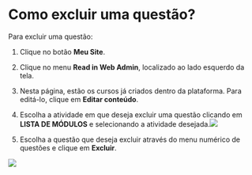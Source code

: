 # Como excluir uma questão?

Para excluir uma questão:

1. Clique no botão **Meu Site**.

2. Clique no menu **Read in Web Admin**, localizado ao lado esquerdo da tela.

3. Nesta página, estão os cursos já criados dentro da plataforma. Para editá-lo, clique em **Editar conteúdo**.

4. Escolha a atividade em que deseja excluir uma questão clicando em **LISTA DE MÓDULOS** e selecionando a atividade desejada.![](https://raw.githubusercontent.com/mupi/readinweb-docs/master/images/select-act.png)

5. Escolha a questão que deseja excluir através do menu numérico de questões e clique em **Excluir**.

![](https://raw.githubusercontent.com/mupi/readinweb-docs/master/images/edit-question.png)
